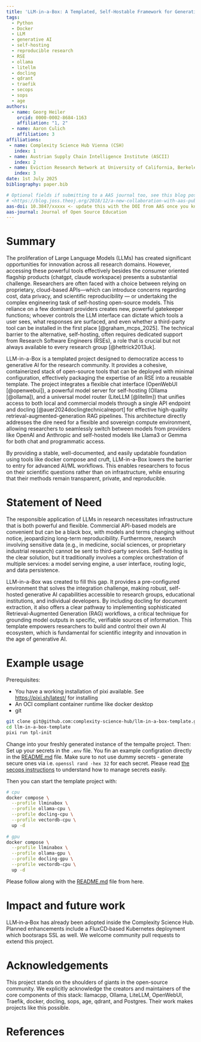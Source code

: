 ```yaml
---
title: 'LLM-in-a-Box: A Templated, Self-Hostable Framework for Generative AI in Research'
tags:
  - Python
  - Docker
  - LLM
  - generative AI
  - self-hosting
  - reproducible research
  - RSE
  - ollama
  - litellm
  - docling
  - qdrant
  - traefik
  - secops
  - sops
  - age
authors:
  - name: Georg Heiler
    orcid: 0000-0002-8684-1163
    affiliation: "1, 2"
  - name: Aaron Culich
    affiliation: 3
affiliations:
 - name: Complexity Science Hub Vienna (CSH)
   index: 1
 - name: Austrian Supply Chain Intelligence Institute (ASCII)
   index: 2
 - name: Eviction Research Network at University of California, Berkeley
   index: 3
date: 1st July 2025
bibliography: paper.bib

# Optional fields if submitting to a AAS journal too, see this blog post:
# <https://blog.joss.theoj.org/2018/12/a-new-collaboration-with-aas-publishing
aas-doi: 10.3847/xxxxx <- update this with the DOI from AAS once you know it.
aas-journal: Journal of Open Source Education
---
```


# Summary

The proliferation of Large Language Models (LLMs) has created significant opportunities for innovation across all research domains.
However, accessing these powerful tools effectively besides the consumer oriented flagship products (chatgpt, claude workspace) presents a substantial challenge.
Researchers are often faced with a choice between relying on proprietary, cloud-based APIs—which can introduce concerns regarding cost, data privacy, and scientific reproducibility — or undertaking the complex engineering task of self-hosting open-source models.
This reliance on a few dominant providers creates new, powerful gatekeeper functions; whoever controls the LLM interface can dictate which tools a user sees, what responses are surfaced, and even whether a third-party tool can be installed in the first place [@graham_mcps_2025].
The technical barrier to the alternative, self-hosting, often requires dedicated support from Research Software Engineers (RSEs), a role that is crucial but not always available to every research group [@hettrick2013uk].

LLM-in-a-Box is a templated project designed to democratize access to generative AI for the research community.
It provides a cohesive, containerized stack of open-source tools that can be deployed with minimal configuration, effectively packaging the expertise of an RSE into a reusable template.
The project integrates a flexible chat interface (OpenWebUI  [@openwebui]), a powerful model server for self-hosting (Ollama  [@ollama]), and a universal model router (LiteLLM  [@litellm]) that unifies access to both local and commercial models through a single API endpoint and docling [@auer2024doclingtechnicalreport] for effective high-quality retrieval-augmented-generation RAG pipelines.
This architecture directly addresses the dire need for a flexible and sovereign compute environment, allowing researchers to seamlessly switch between models from providers like OpenAI and Anthropic and self-hosted models like Llama3 or Gemma for both chat and programmatic access.

By providing a stable, well-documented, and easily updatable foundation using tools like docker compose and cruft, LLM-in-a-Box lowers the barrier to entry for advanced AI/ML workflows.
This enables researchers to focus on their scientific questions rather than on infrastructure, while ensuring that their methods remain transparent, private, and reproducible.

# Statement of Need 

The responsible application of LLMs in research necessitates infrastructure that is both powerful and flexible.
Commercial API-based models are convenient but can be a black box, with models and terms changing without notice, jeopardizing long-term reproducibility.
Furthermore, research involving sensitive data (e.g., in medicine, social sciences, or proprietary industrial research) cannot be sent to third-party services.
Self-hosting is the clear solution, but it traditionally involves a complex orchestration of multiple services: a model serving engine, a user interface, routing logic, and data persistence. 

LLM-in-a-Box was created to fill this gap.
It provides a pre-configured environment that solves the integration challenge, making robust, self-hosted generative AI capabilities accessible to research groups, educational institutions, and individual developers. By including docling for document extraction, it also offers a clear pathway to implementing sophisticated Retrieval-Augmented Generation (RAG) workflows, a critical technique for grounding model outputs in specific, verifiable sources of information.
This template empowers researchers to build and control their own AI ecosystem, which is fundamental for scientific integrity and innovation in the age of generative AI. 

# Example usage

Prerequisites:

- You have a working installation of pixi available. See https://pixi.sh/latest/ for installing
- An OCI compliant container runtime like docker desktop
- git

```bash
git clone git@github.com:complexity-science-hub/llm-in-a-box-template.git
cd llm-in-a-box-template
pixi run tpl-init
```
Change into your freshly generated instance of the tempalte project.
Then: Set up your secrets in the `.env` file.
You fin an example configration directly in the [README.md](https://github.com/complexity-science-hub/llm-in-a-box-template/blob/main/README.md) file.
Make sure to not use dummy secrets - generate secure ones via i.e. `openssl rand -hex 32` for each secret.
Please read [the secops instructions](https://github.com/complexity-science-hub/llm-in-a-box-template/blob/main/%7B%7Bcookiecutter.project_slug%7D%7D/documentation/secops/add-key.md) to understand how to manage secrets easily.


Then you can start the template project with:
```bash
# cpu
docker compose \
  --profile llminabox \
  --profile ollama-cpu \
  --profile docling-cpu \
  --profile vectordb-cpu \
  up -d
  
# gpu
docker compose \
  --profile llminabox \
  --profile ollama-gpu \
  --profile docling-gpu \
  --profile vectordb-cpu \
  up -d
```

Please follow along with the [README.md](https://github.com/complexity-science-hub/llm-in-a-box-template/blob/main/README.md) file from here.

# Impact and future work

LLM‑in‑a‑Box has already been adopted inside the Complexity Science Hub.
Planned enhancements include a FluxCD‑based Kubernetes deployment which bootsraps SSL as well.
We welcome community pull requests to extend this project.

# Acknowledgements

This project stands on the shoulders of giants in the open-source community.
We explicitly acknowledge the creators and maintainers of the core components of this stack: llamacpp, Ollama, LiteLLM, OpenWebUI, Traefik, docker, docling, sops, age, qdrant, and Postgres.
Their work makes projects like this possible.

# References